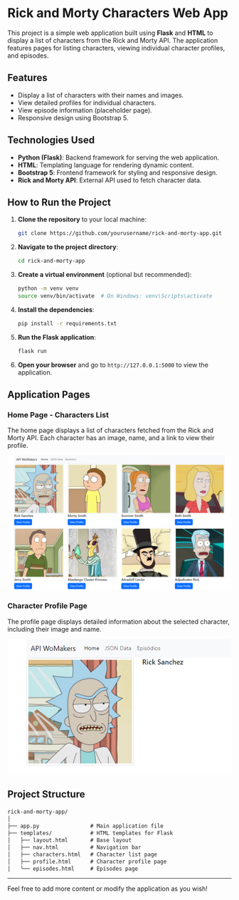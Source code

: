 
# Rick and Morty Characters Web App

This project is a simple web application built using **Flask** and **HTML** to display a list of characters from the Rick and Morty API. The application features pages for listing characters, viewing individual character profiles, and episodes.

## Features

- Display a list of characters with their names and images.
- View detailed profiles for individual characters.
- View episode information (placeholder page).
- Responsive design using Bootstrap 5.

## Technologies Used

- **Python (Flask)**: Backend framework for serving the web application.
- **HTML**: Templating language for rendering dynamic content.
- **Bootstrap 5**: Frontend framework for styling and responsive design.
- **Rick and Morty API**: External API used to fetch character data.

## How to Run the Project

1. **Clone the repository** to your local machine:
   ```bash
   git clone https://github.com/yourusername/rick-and-morty-app.git
   ```
   
2. **Navigate to the project directory**:
   ```bash
   cd rick-and-morty-app
   ```

3. **Create a virtual environment** (optional but recommended):
   ```bash
   python -m venv venv
   source venv/bin/activate  # On Windows: venv\Scripts\activate
   ```

4. **Install the dependencies**:
   ```bash
   pip install -r requirements.txt
   ```

5. **Run the Flask application**:
   ```bash
   flask run
   ```

6. **Open your browser** and go to `http://127.0.0.1:5000` to view the application.

## Application Pages

### Home Page - Characters List
The home page displays a list of characters fetched from the Rick and Morty API. Each character has an image, name, and a link to view their profile.

![Home Page](home.png)

### Character Profile Page
The profile page displays detailed information about the selected character, including their image and name.

![Character Profile Page](character.png)


## Project Structure

```
rick-and-morty-app/
│
├── app.py                # Main application file
├── templates/            # HTML templates for Flask
│   ├── layout.html       # Base layout
│   ├── nav.html          # Navigation bar
│   ├── characters.html   # Character list page
│   ├── profile.html      # Character profile page
│   └── episodes.html     # Episodes page

```

---

Feel free to add more content or modify the application as you wish!

